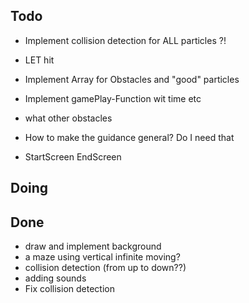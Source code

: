 ## Todo

- Implement collision detection for ALL particles ?!

- LET hit

- Implement Array for Obstacles and "good" particles

- Implement gamePlay-Function wit time etc

- what other obstacles

- How to make the guidance general? Do I need that

- StartScreen EndScreen

## Doing

## Done

- draw and implement background
- a maze using vertical infinite moving?
- collision detection (from up to down??)
- adding sounds
- Fix collision detection
